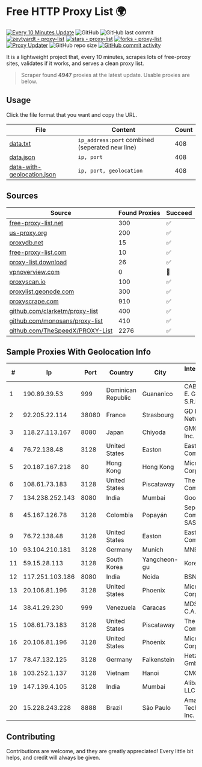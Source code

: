 
# Free HTTP Proxy List 🌍

[![Every 10 Minutes Update](https://github.com/mertguvencli/http-proxy-list/actions/workflows/main.yml/badge.svg?branch=main)](https://github.com/mertguvencli/http-proxy-list/actions/workflows/main.yml)
![GitHub](https://img.shields.io/github/license/mertguvencli/http-proxy-list)
![GitHub last commit](https://img.shields.io/github/last-commit/mertguvencli/http-proxy-list)
[![zevtyardt - proxy-list](https://img.shields.io/static/v1?label=zevtyardt&message=proxy-list&color=blue&logo=github)](https://github.com/zevtyardt/proxy-list "Go to GitHub repo")
[![stars - proxy-list](https://img.shields.io/github/stars/zevtyardt/proxy-list?style=social)](https://github.com/zevtyardt/proxy-list)
[![forks - proxy-list](https://img.shields.io/github/forks/zevtyardt/proxy-list?style=social)](https://github.com/zevtyardt/proxy-list)
[![Proxy Updater](https://github.com/zevtyardt/proxy-list/workflows/Proxy%20Updater/badge.svg)](https://github.com/zevtyardt/proxy-list/actions?query=workflow:"Proxy+Updater")
![GitHub repo size](https://img.shields.io/github/repo-size/zevtyardt/proxy-list)
[![GitHub commit activity](https://img.shields.io/github/commit-activity/m/zevtyardt/proxy-list?logo=commits)](https://github.com/zevtyardt/proxy-list/commits/main)

It is a lightweight project that, every 10 minutes, scrapes lots of free-proxy sites, validates if it works, and serves a clean proxy list.

> Scraper found **4947** proxies at the latest update. Usable proxies are below.

## Usage

Click the file format that you want and copy the URL.

|File|Content|Count|
|----|-------|-----|
|[data.txt](https://raw.githubusercontent.com/mertguvencli/http-proxy-list/main/proxy-list/data.txt)|`ip_address:port` combined (seperated new line)|408|
|[data.json](https://raw.githubusercontent.com/mertguvencli/http-proxy-list/main/proxy-list/data.json)|`ip, port`|408|
|[data-with-geolocation.json](https://raw.githubusercontent.com/mertguvencli/http-proxy-list/main/proxy-list/data-with-geolocation.json)|`ip, port, geolocation`|408|

## Sources

|Source|Found Proxies|Succeed|
|------|-------------|-------|
|[free-proxy-list.net](https://free-proxy-list.net)|300|✅|
|[us-proxy.org](https://www.us-proxy.org)|200|✅|
|[proxydb.net](http://proxydb.net)|15|✅|
|[free-proxy-list.com](https://free-proxy-list.com/?page=&port=&type%5B%5D=http&type%5B%5D=https&up_time=0&search=Search)|10|✅|
|[proxy-list.download](https://www.proxy-list.download/HTTP)|26|✅|
|[vpnoverview.com](https://vpnoverview.com/privacy/anonymous-browsing/free-proxy-servers)|0|🚫|
|[proxyscan.io](https://www.proxyscan.io)|100|✅|
|[proxylist.geonode.com](https://proxylist.geonode.com/api/proxy-list?limit=300&page=1&sort_by=lastChecked&sort_type=desc&protocols=http,https)|300|✅|
|[proxyscrape.com](https://api.proxyscrape.com/v2/?request=displayproxies&protocol=http&timeout=10000&country=all&ssl=all&anonymity=all)|910|✅|
|[github.com/clarketm/proxy-list](https://raw.githubusercontent.com/clarketm/proxy-list/master/proxy-list-raw.txt)|400|✅|
|[github.com/monosans/proxy-list](https://raw.githubusercontent.com/monosans/proxy-list/main/proxies/http.txt)|410|✅|
|[github.com/TheSpeedX/PROXY-List](https://raw.githubusercontent.com/TheSpeedX/PROXY-List/master/http.txt)|2276|✅|


## Sample Proxies With Geolocation Info

|#|Ip|Port|Country|City|Internet Service Provider|
|-|--|----|-------|----|-------------------------|
|1|190.89.39.53|999|Dominican Republic|Guananico|CABLE VISION E. GONZALEZ, S.R.L.|
|2|92.205.22.114|38080|France|Strasbourg|GD MASS Network|
|3|118.27.113.167|8080|Japan|Chiyoda|GMO Internet, Inc.|
|4|76.72.138.48|3128|United States|Easton|Easton Utilities Commission|
|5|20.187.167.218|80|Hong Kong|Hong Kong|Microsoft Corporation|
|6|108.61.73.183|3128|United States|Piscataway|The Constant Company|
|7|134.238.252.143|8080|India|Mumbai|Google LLC|
|8|45.167.126.78|3128|Colombia|Popayán|Sepcom Comunicaciones SAS|
|9|76.72.138.48|3128|United States|Easton|Easton Utilities Commission|
|10|93.104.210.181|3128|Germany|Munich|MNET|
|11|59.15.28.113|3128|South Korea|Yangcheon-gu|Korea Telecom|
|12|117.251.103.186|8080|India|Noida|BSNL Internet|
|13|20.106.81.196|3128|United States|Phoenix|Microsoft Corporation|
|14|38.41.29.230|999|Venezuela|Caracas|MDS TELECOM C.A.|
|15|108.61.73.183|3128|United States|Piscataway|The Constant Company|
|16|20.106.81.196|3128|United States|Phoenix|Microsoft Corporation|
|17|78.47.132.125|3128|Germany|Falkenstein|Hetzner Online GmbH|
|18|103.252.1.137|3128|Vietnam|Hanoi|CMCMIENBAC|
|19|147.139.4.105|3128|India|Mumbai|Alibaba.com LLC|
|20|15.228.243.228|8888|Brazil|São Paulo|Amazon Technologies Inc.|



## Contributing

Contributions are welcome, and they are greatly appreciated! Every
little bit helps, and credit will always be given.

